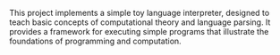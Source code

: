 This project implements a simple toy language interpreter, designed to teach basic concepts of computational theory and language parsing. It provides a framework for executing simple programs that illustrate the foundations of programming and computation.